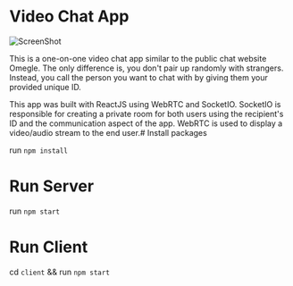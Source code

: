 # Video Chat App

![ScreenShot](https://alex-tou-portfolio.netlify.app/images/video-chat/masthead.jpg)

This is a one-on-one video chat app similar to the public chat website Omegle. The only difference is, you don't pair up randomly with strangers. Instead, you call the person you want to chat with by giving them your provided unique ID.

This app was built with ReactJS using WebRTC and SocketIO. SocketIO is responsible for creating a private room for both users using the recipient's ID and the communication aspect of the app. WebRTC is used to display a video/audio stream to the end user.# Install packages

run `npm install`

# Run Server

run `npm start`

# Run Client

cd `client` && run `npm start`